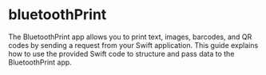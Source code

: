 # bluetoothPrint
The BluetoothPrint app allows you to print text, images, barcodes, and QR codes by sending a request from your Swift application. This guide explains how to use the provided Swift code to structure and pass data to the BluetoothPrint app.
